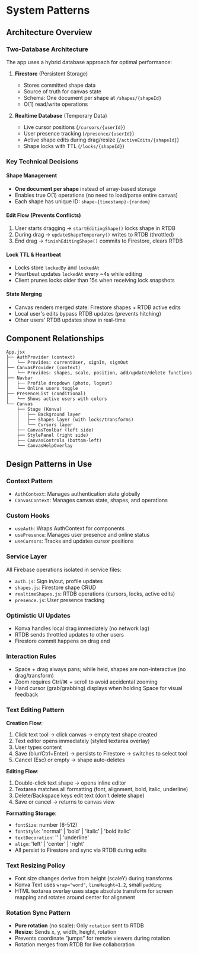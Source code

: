 # System Patterns

## Architecture Overview

### Two-Database Architecture
The app uses a hybrid database approach for optimal performance:

1. **Firestore** (Persistent Storage)
   - Stores committed shape data
   - Source of truth for canvas state
   - Schema: One document per shape at `/shapes/{shapeId}`
   - O(1) read/write operations

2. **Realtime Database** (Temporary Data)
   - Live cursor positions (`/cursors/{userId}`)
   - User presence tracking (`/presence/{userId}`)
   - Active shape edits during drag/resize (`/activeEdits/{shapeId}`)
   - Shape locks with TTL (`/locks/{shapeId}`)

### Key Technical Decisions

#### Shape Management
- **One document per shape** instead of array-based storage
- Enables true O(1) operations (no need to load/parse entire canvas)
- Each shape has unique ID: `shape-{timestamp}-{random}`

#### Edit Flow (Prevents Conflicts)
1. User starts dragging → `startEditingShape()` locks shape in RTDB
2. During drag → `updateShapeTemporary()` writes to RTDB (throttled)
3. End drag → `finishEditingShape()` commits to Firestore, clears RTDB

#### Lock TTL & Heartbeat
- Locks store `lockedBy` and `lockedAt`
- Heartbeat updates `lockedAt` every ~4s while editing
- Client prunes locks older than 15s when receiving lock snapshots

#### State Merging
- Canvas renders merged state: Firestore shapes + RTDB active edits
- Local user's edits bypass RTDB updates (prevents hitching)
- Other users' RTDB updates show in real-time

## Component Relationships

```
App.jsx
├── AuthProvider (context)
│   └── Provides: currentUser, signIn, signOut
├── CanvasProvider (context)
│   └── Provides: shapes, scale, position, add/update/delete functions
├── Navbar
│   ├── Profile dropdown (photo, logout)
│   └── Online users toggle
├── PresenceList (conditional)
│   └── Shows active users with colors
└── Canvas
    ├── Stage (Konva)
    │   ├── Background layer
    │   ├── Shapes layer (with locks/transforms)
    │   └── Cursors layer
    ├── CanvasToolbar (left side)
    ├── StylePanel (right side)
    ├── CanvasControls (bottom-left)
    └── CanvasHelpOverlay
```

## Design Patterns in Use

### Context Pattern
- `AuthContext`: Manages authentication state globally
- `CanvasContext`: Manages canvas state, shapes, and operations

### Custom Hooks
- `useAuth`: Wraps AuthContext for components
- `usePresence`: Manages user presence and online status
- `useCursors`: Tracks and updates cursor positions

### Service Layer
All Firebase operations isolated in service files:
- `auth.js`: Sign in/out, profile updates
- `shapes.js`: Firestore shape CRUD
- `realtimeShapes.js`: RTDB operations (cursors, locks, active edits)
- `presence.js`: User presence tracking

### Optimistic UI Updates
- Konva handles local drag immediately (no network lag)
- RTDB sends throttled updates to other users
- Firestore commit happens on drag end

### Interaction Rules
- Space + drag always pans; while held, shapes are non-interactive (no drag/transform)
- Zoom requires Ctrl/⌘ + scroll to avoid accidental zooming
- Hand cursor (grab/grabbing) displays when holding Space for visual feedback

### Text Editing Pattern
**Creation Flow**:
1. Click text tool → click canvas → empty text shape created
2. Text editor opens immediately (styled textarea overlay)
3. User types content
4. Save (blur/Ctrl+Enter) → persists to Firestore → switches to select tool
5. Cancel (Esc) or empty → shape auto-deletes

**Editing Flow**:
1. Double-click text shape → opens inline editor
2. Textarea matches all formatting (font, alignment, bold, italic, underline)
3. Delete/Backspace keys edit text (don't delete shape)
4. Save or cancel → returns to canvas view

**Formatting Storage**:
- `fontSize`: number (8-512)
- `fontStyle`: 'normal' | 'bold' | 'italic' | 'bold italic'
- `textDecoration`: '' | 'underline'
- `align`: 'left' | 'center' | 'right'
- All persist to Firestore and sync via RTDB during edits

### Text Resizing Policy
- Font size changes derive from height (scaleY) during transforms
- Konva Text uses `wrap="word"`, `lineHeight=1.2`, small `padding`
- HTML textarea overlay uses stage absolute transform for screen mapping and rotates around center for alignment

### Rotation Sync Pattern
- **Pure rotation** (no scale): Only `rotation` sent to RTDB
- **Resize**: Sends x, y, width, height, rotation
- Prevents coordinate "jumps" for remote viewers during rotation
- Rotation merges from RTDB for live collaboration

